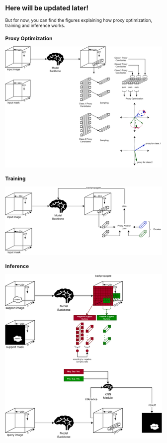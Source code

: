## Here will be updated later!

But for now, you can find the figures explaining how proxy optimization, training and inference works.

### Proxy Optimization

![dml_few_shot-proxy_opt.png](dml_few_shot-proxy_opt.png)

### Training

![dml_few_shot-training.png](dml_few_shot-training.png)

### Inference

![dml_few_shot-inference.png](dml_few_shot-inference.png)

